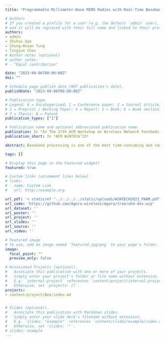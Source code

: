 ```yaml
---
title: "Programmable Millimeter-Wave MIMO Radios with Real-Time Baseband Processing"

# Authors
# If you created a profile for a user (e.g. the default `admin` user), write the username (folder name) here 
# and it will be replaced with their full name and linked to their profile.
authors:
- admin
- Zhihui Gao
- Chung-Hsuan Tung
- Tingjun Chen
# Author notes (optional)
# author_notes:
# - "Equal contribution"

date: "2023-09-06T00:00:00Z"
doi: ""

# Schedule page publish date (NOT publication's date).
publishDate: "2023-09-06T00:00:00Z"

# Publication type.
# Legend: 0 = Uncategorized; 1 = Conference paper; 2 = Journal article;
# 3 = Preprint / Working Paper; 4 = Report; 5 = Book; 6 = Book section;
# 7 = Thesis; 8 = Patent
publication_types: ["1"]

# Publication name and optional abbreviated publication name.
publication: In *In The 17th ACM Workshop on Wireless Network Testbeds, Experimental evaluation & Characterization 2023 (WiNTECH’23)*
publication_short: In *ACM WiNTECH’23*

abstract: Baseband processing is one of the most time-consuming and computationally expensive tasks in radio access networks (RANs), which is typically realized in dedicated hardware. The concept of virtualizing the RAN functions by moving their computation to edge data centers can significantly reduce the deployment cost and enable more flexible use of the network resources. Recent studies have focused on software-based baseband processing for large-scale sub-6 GHz MIMO systems, while 5G also embraces the millimeterwave (mmWave) frequency bands to achieve further improved data rates leveraging the widely available spectrum. Therefore, it is important to build a platform for the experimental investigation of software-based baseband processing for mmWave MIMO systems. In this paper, we implement programmable mmWave MIMO radios equipped with real-time baseband processing capability, leveraging the open-access PAWR COSMOS testbed. We first develop Agora-UHD, which enables UHD-based software-defined radios (SDRs) to interface with Agora, an open-source software realization of real-time massive MIMO baseband processing. Next, we integrate Agora-UHD with the USRP SDRs and IBM 28 GHz phased array antenna module (PAAM) subsystem boards deployed in the PAWR COSMOS testbed. We demonstrate a 2×2 28 GHz polarization MIMO link with a bandwidth of 122.88 MHz, and show that it can meet the real-time processing deadline of 0.375 ms (3 transmission time intervals for numerology 3 in 5G NR FR2) using only 8 CPU cores. The source code of Agora-UHD and its integration with the programmable 28 GHz radios in the COSMOS testbed with example tutorials are made publicly available.

tags: []

# Display this page in the Featured widget?
featured: true

# Custom links (uncomment lines below)
# links:
# - name: Custom Link
#   url: http://example.org

url_pdf: '< staticref "../../../../static/uploads/WiNTECH2023_PAAM.pdf" "newtab" >'
url_code: 'https://github.com/Agora-wireless/Agora/tree/uhd-dev-wip'
url_dataset: ''
url_poster: ''
url_project: ''
url_slides: ''
url_source: ''
url_video: ''

# Featured image
# To use, add an image named `featured.jpg/png` to your page's folder. 
image:
  focal_point: ""
  preview_only: false

# Associated Projects (optional).
#   Associate this publication with one or more of your projects.
#   Simply enter your project's folder or file name without extension.
#   E.g. `internal-project` references `content/project/internal-project/index.md`.
#   Otherwise, set `projects: []`.
projects:
- content/project/Bee/index.md


# Slides (optional).
#   Associate this publication with Markdown slides.
#   Simply enter your slide deck's filename without extension.
#   E.g. `slides: "example"` references `content/slides/example/index.md`.
#   Otherwise, set `slides: ""`.
# slides: example
---
```

<!-- 
{{% callout note %}}
Click the *Cite* button above to demo the feature to enable visitors to import publication metadata into their reference management software.
{{% /callout %}} -->



